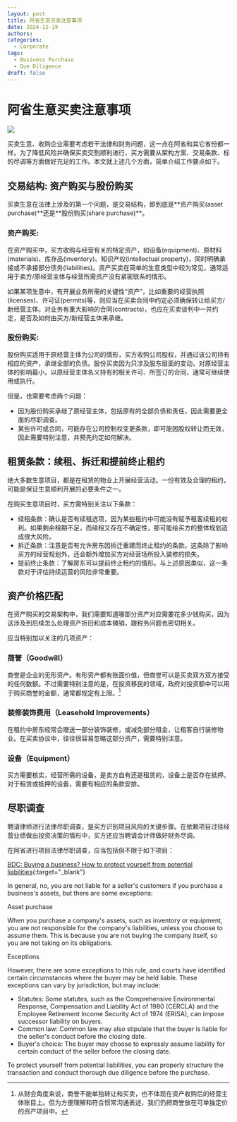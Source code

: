 ```yaml
---
layout: post
title: 阿省生意买卖注意事项
date: 2024-12-19
authors:
categories:
  - Corporate
tags:
  - Business Purchase
  - Due Diligence
draft: false
---
```


# 阿省生意买卖注意事项

<a href="https://lh3.googleusercontent.com/pw/AP1GczM65BsOHndGXpO7mMD9WuHw-ZB9Rb5QmjoaDCzb4NhvZ7sjaCubLz0dEIMVB7_SJ3nRIENwmw3yogorBz1AVTlqmbEBSwGPuyZF8G7JBfAkdldwNMk=w2400?source=screenshot.guru"> <img src="https://lh3.googleusercontent.com/pw/AP1GczM65BsOHndGXpO7mMD9WuHw-ZB9Rb5QmjoaDCzb4NhvZ7sjaCubLz0dEIMVB7_SJ3nRIENwmw3yogorBz1AVTlqmbEBSwGPuyZF8G7JBfAkdldwNMk=w600-h315-p-k" /> </a>

<!--more-->

买卖生意、收购企业需要考虑若干法律和财务问题，这一点在阿省和其它省份都一样。为了降低风险并确保买卖交割顺利进行，买方需要从架构方案、交易条款、标的尽调等方面做好充足的工作。本文就上述几个方面，简单介绍工作要点如下。

## 交易结构: 资产购买与股份购买

<p markdown="1" class="highlight red">买卖生意在法律上涉及的第一个问题，是交易结构，即到底是**资产购买(asset purchase)**还是**股份购买(share purchase)**。</p>

### 资产购买:

在资产购买中，买方收购与经营有关的特定资产，如设备(equipment)、原材料(materials)、库存品(inventory)、知识产权(intellectual property)，同时明确承接或不承接部分债务(liabilities)。资产买卖在简单的生意类型中较为常见，通常适用于卖方/原经营主体与经营所需资产没有紧密联系的情形。

如果某项生意中，有开展业务所需的关键性“资产”，比如重要的经营执照(licenses)、许可证(permits)等，则应当在买卖合同中约定必须确保转让给买方/新经营主体。对业务有重大影响的合同(contracts)，也应在买卖谈判中一并约定，是否及如何由买方/新经营主体来承继。

### 股份购买:

股份购买适用于原经营主体为公司的情形，买方收购公司股权，并通过该公司持有相应的资产，承继全部的负债。股份买卖因为只涉及股东层面的变动，对原经营主体的影响最小，以原经营主体名义持有的相关许可、所签订的合同，通常可继续使用或执行。

但是，也需要考虑两个问题：

- 因为股份购买承继了原经营主体，包括原有的全部负债和责任，因此需要更全面的尽职调查。
- 某些许可或合同，可能存在公司控制权变更条款，即可能因股权转让而无效，因此需要特别注意，并预先约定如何解决。

## 租赁条款：续租、拆迁和提前终止租约

绝大多数生意项目，都是在租赁的物业上开展经营活动。一份有效及合理的租约，可能是保证生意顺利开展的必要条件之一。

在购买生意项目时，买方需特别关注以下条款：

- 续租条款：确认是否有续租选项，因为某些租约中可能没有赋予租客续租的权利。如果剩余租期不足，而续租又存在不确定性，那可能给买方的整体规划造成很大风险。
- 拆迁条款：注意是否有允许房东因拆迁重建而终止租约的条款。这条除了影响买方的经营规划外，还会额外增加买方对经营场所投入装修的损失。
- 提前终止条款：了解房东可以提前终止租约的情形。与上述原因类似，这一条款对于评估持续运营的风险非常重要。

## 资产价格匹配

在资产购买的交易架构中，我们需要知道哪部分资产对应需要花多少钱购买，因为这涉及到后续怎么处理资产折旧和成本摊销，跟税务问题也密切相关。

应当特别加以关注的几项资产：

### 商誉（Goodwill）

商誉是企业的无形资产。有形资产都有账面价值，但商誉可以是买卖双方双方接受的任何数额。不过需要特别注意的是，在投资移民的领域，政府对投资额中可以用于购买商誉的金额，通常都规定有上限。[^1]

[^1]: 从财会角度来说，商誉不能单独转让和买卖，也不体现在资产收购后的经营主体账目上。但为方便理解和符合惯常沟通表述，我们仍把商誉放在可单独定价的资产项目中。

### 装修装饰费用（Leasehold Improvements）

在租约中房东经常会赠送一部分装饰装修，或减免部分租金，让租客自行装修物业。在买卖协议中，往往很容易忽略这部分资产，需要特别注意。

### 设备（Equipment）

买方需要核实，经营所需的设备，是卖方自有还是租赁的，设备上是否存在抵押。对于租赁或抵押的设备，需要有相应的条款安排。

## 尽职调查

聘请律师进行法律尽职调查，是买方识别项目风险的关键步骤。在依赖项目过往经营业绩做出投资决策的情形中，买方还应当聘请会计师做好财务尽调。

在阿省进行项目法律尽职调查，应当包括但不限于如下项目：

[BDC: Buying a business? How to protect yourself from potential liabilities](https://www.bdc.ca/en/articles-tools/start-buy-business/buy-business/owner-liability){:target="\_blank"}

In general, no, you are not liable for a seller's customers if you purchase a business's assets, but there are some exceptions:

Asset purchase

When you purchase a company's assets, such as inventory or equipment, you are not responsible for the company's liabilities, unless you choose to assume them. This is because you are not buying the company itself, so you are not taking on its obligations.

Exceptions

However, there are some exceptions to this rule, and courts have identified certain circumstances where the buyer may be held liable. These exceptions can vary by jurisdiction, but may include:

- Statutes: Some statutes, such as the Comprehensive Environmental Response, Compensation and Liability Act of 1980 (CERCLA) and the Employee Retirement Income Security Act of 1974 (ERISA), can impose successor liability on buyers.
- Common law: Common law may also stipulate that the buyer is liable for the seller's conduct before the closing date.
- Buyer's choice: The buyer may choose to expressly assume liability for certain conduct of the seller before the closing date.

To protect yourself from potential liabilities, you can properly structure the transaction and conduct thorough due diligence before the purchase.
